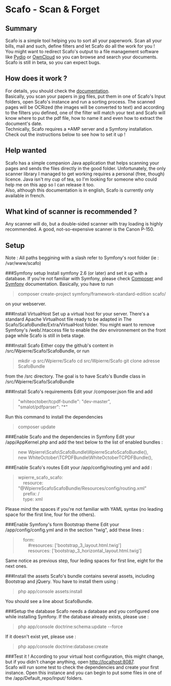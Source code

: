 Scafo - Scan & Forget
=====================

Summary
-------

Scafo is a simple tool helping you to sort all your paperwork. Scan all your bills, mail and such, define filters and let Scafo do all the work for you !  
You might want to redirect Scafo's output to a file management software like [Pydio](http://pyd.io) or [OwnCloud](https://owncloud.com) so you can browse and search your documents.  
Scafo is still in beta, so you can expect bugs.

How does it work ?
------------------

For details, you should check the [documentation](/Documentation/howto.md).  
Basically, you scan your papers in jpg files, put them in one of Scafo's Input folders, open Scafo's instance and run a sorting process. The scanned pages will be OCRized (the images will be converted to text) and according to the filters you defined, one of the filter will match your text and Scafo will know where to put the pdf file, how to name it and even how to extract the document's date.  
Technically, Scafo requires a *AMP server and a Symfony installation. Check out the instructions below to see how to set it up !

Help wanted
-----------

Scafo has a simple companion Java application that helps scanning your pages and sends the files directly in the good folder. Unfortunately, the only scanner library I managed to get working requires a personal (free, though) licence. Java isn't my cup of tea, so I'm looking for someone who could help me on this app so I can release it too.  
Also, although this documentation is in english, Scafo is currently only available in french.

What kind of scanner is recommended ?
-------------------------------------
Any scanner will do, but a double-sided scanner with tray loading is highly recommended. A good, not-so-expensive scanner is the Canon P-150.

Setup
-----
Note : All paths beggining with a slash refer to Symfony's root folder (ie : /var/www/scafo)

###Symfony setup
Install symfony 2.6 (or later) and set it up with a database. If you're not familiar with Symfony, please check [Composer](https://getcomposer.org/) and [Symfony](http://symfony.com/download) documentation. Basically, you have to run 
> composer create-project symfony/framework-standard-edition scafo/ 

on your webserver.

###Install VirtualHost
Set up a virtual host for your server. There's a standard Apache Virtualhost file ready to be adapted in The Scafo/ScafoBundle/Extra/VirtualHost folder.
You might want to remove Symfony's /web/.htaccess file to enable the dev environnement on the front page while Scafo is still in beta stage.

###Install Scafo
Either copy the github's content in /src/Wpierre/Scafo/ScafoBundle, or run 
> mkdir -p src/Wpierre/Scafo
> cd src/Wpierre/Scafo
> git clone adresse ScafoBundle

from the /src directory. The goal is to have Scafo's Bundle class in /src/Wpierre/Scafo/ScafoBundle

###Install Scafo's requirements
Edit your /composer.json file and add
> "whiteoctober/tcpdf-bundle": "dev-master",  
> "smalot/pdfparser": "*"

Run this command to install the dependencies
> composer update

###Enable Scafo and the dependencies in Symfony
Edit your /app/AppKernel.php and add the text below to the list of enabled bundles :
> new Wpierre\Scafo\ScafoBundle\WpierreScafoScafoBundle(),  
> new WhiteOctober\TCPDFBundle\WhiteOctoberTCPDFBundle(),

###Enable Scafo's routes
Edit your /app/config/routing.yml and add :
> wpierre_scafo_scafo:  
> &nbsp;&nbsp;&nbsp;&nbsp;resource: "@WpierreScafoScafoBundle/Resources/config/routing.xml"  
> &nbsp;&nbsp;&nbsp;&nbsp;prefix:   /  
> &nbsp;&nbsp;&nbsp;&nbsp;type: xml

Please mind the spaces if you're not familiar with YAML syntax (no leading space for the first line, four for the others).

###Enable Symfony's form Bootstrap theme
Edit your /app/config/config.yml and in the section "twig", add these lines :
> &nbsp;&nbsp;&nbsp;&nbsp;form:  
> &nbsp;&nbsp;&nbsp;&nbsp;&nbsp;&nbsp;&nbsp;&nbsp;#resources: ['bootstrap_3_layout.html.twig']  
> &nbsp;&nbsp;&nbsp;&nbsp;&nbsp;&nbsp;&nbsp;&nbsp;resources: ['bootstrap_3_horizontal_layout.html.twig']  

Same notice as previous step, four leding spaces for first line, eight for the next ones.

###Install the assets
Scafo's bundle contains several assets, including Bootstrap and jQuery. You have to install them using :
> php app/console assets:install

You should see a line about ScafoBundle.

###Setup the database
Scafo needs a database and you configured one while installing Symfony.
If the database already exists, please use : 
> php app/console doctrine:schema:update --force

If it doesn't exist yet, please use :
> php app/console doctrine:database:create

###Test it !
According to your virtual host configuration, this might change, but if you didn't change anything, open [http://localhost:8087](http://localhost:8087).  
Scafo will run some test to check the dependencies and create your first instance. Open this instance and you can begin to put some files in one of the /app/Default_repo/Input/ folders.

